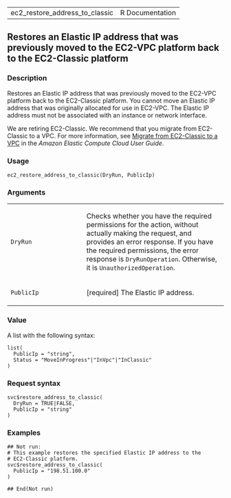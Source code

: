 <table style="width: 100%;">
<tbody>
<tr class="odd">
<td>ec2_restore_address_to_classic</td>
<td style="text-align: right;">R Documentation</td>
</tr>
</tbody>
</table>

## Restores an Elastic IP address that was previously moved to the EC2-VPC platform back to the EC2-Classic platform

### Description

Restores an Elastic IP address that was previously moved to the EC2-VPC
platform back to the EC2-Classic platform. You cannot move an Elastic IP
address that was originally allocated for use in EC2-VPC. The Elastic IP
address must not be associated with an instance or network interface.

We are retiring EC2-Classic. We recommend that you migrate from
EC2-Classic to a VPC. For more information, see [Migrate from
EC2-Classic to a
VPC](https://docs.aws.amazon.com/AWSEC2/latest/UserGuide/vpc-migrate.html)
in the *Amazon Elastic Compute Cloud User Guide*.

### Usage

    ec2_restore_address_to_classic(DryRun, PublicIp)

### Arguments

<table>
<colgroup>
<col style="width: 35%" />
<col style="width: 65%" />
</colgroup>
<tbody>
<tr class="odd">
<td><code
id="ec2_restore_address_to_classic_:_DryRun">DryRun</code></td>
<td><p>Checks whether you have the required permissions for the action,
without actually making the request, and provides an error response. If
you have the required permissions, the error response is
<code>DryRunOperation</code>. Otherwise, it is
<code>UnauthorizedOperation</code>.</p></td>
</tr>
<tr class="even">
<td><code
id="ec2_restore_address_to_classic_:_PublicIp">PublicIp</code></td>
<td><p>[required] The Elastic IP address.</p></td>
</tr>
</tbody>
</table>

### Value

A list with the following syntax:

    list(
      PublicIp = "string",
      Status = "MoveInProgress"|"InVpc"|"InClassic"
    )

### Request syntax

    svc$restore_address_to_classic(
      DryRun = TRUE|FALSE,
      PublicIp = "string"
    )

### Examples

    ## Not run: 
    # This example restores the specified Elastic IP address to the
    # EC2-Classic platform.
    svc$restore_address_to_classic(
      PublicIp = "198.51.100.0"
    )

    ## End(Not run)
